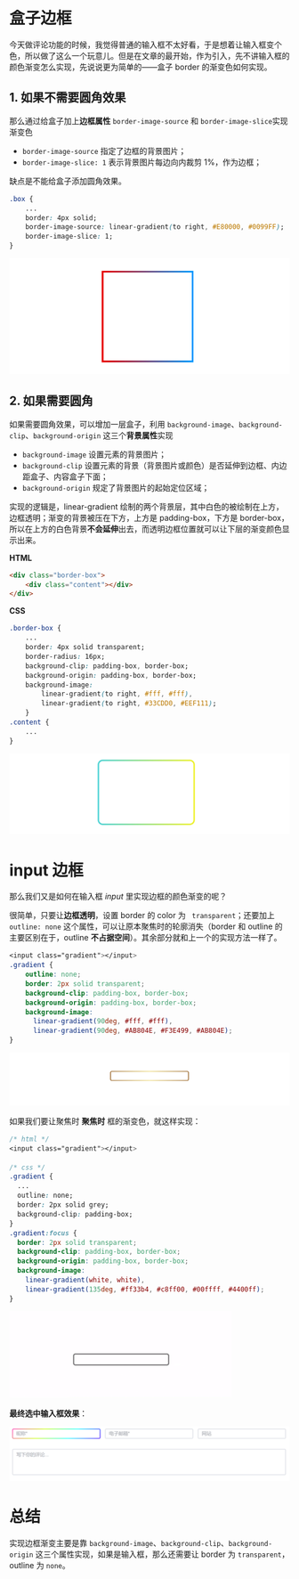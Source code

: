 
# 盒子边框

今天做评论功能的时候，我觉得普通的输入框不太好看，于是想着让输入框变个色，所以做了这么一个玩意儿。但是在文章的最开始，作为引入，先不讲输入框的颜色渐变怎么实现，先说说更为简单的——盒子 border 的渐变色如何实现。

## 1. 如果不需要圆角效果

那么通过给盒子加上**边框属性** `border-image-source` 和 `border-image-slice`实现渐变色

*   `border-image-source` 指定了边框的背景图片；
*   `border-image-slice: 1` 表示背景图片每边向内裁剪 1%，作为边框；

缺点是不能给盒子添加圆角效果。

```css
.box { 
    ...
    border: 4px solid;
    border-image-source: linear-gradient(to right, #E80000, #0099FF);
    border-image-slice: 1; 
}
```

![border-gradient-1](../images/border-gradient-1.png)

## 2. 如果需要圆角

如果需要圆角效果，可以增加一层盒子，利用 `background-image`、`background-clip`、`background-origin` 这三个**背景属性**实现

*   `background-image` 设置元素的背景图片；
*   `background-clip` 设置元素的背景（背景图片或颜色）是否延伸到边框、内边距盒子、内容盒子下面；
*   `background-origin` 规定了背景图片的起始定位区域；

实现的逻辑是，linear-gradient 绘制的两个背景层，其中白色的被绘制在上方，边框透明；渐变的背景被压在下方，上方是 padding-box，下方是 border-box，所以在上方的白色背景**不会延伸**出去，而透明边框位置就可以让下层的渐变颜色显示出来。

**HTML**

```html
<div class="border-box">
    <div class="content"></div>
</div>
```

**CSS**

```css
.border-box {
    ...
    border: 4px solid transparent;
    border-radius: 16px;
    background-clip: padding-box, border-box;
    background-origin: padding-box, border-box;
    background-image: 
        linear-gradient(to right, #fff, #fff),
        linear-gradient(to right, #33CDD0, #EEF111); 
    }
.content {
    ...
}
```

![border-gradient-2](../images/border-gradient-2.png)

# input 边框

那么我们又是如何在输入框 *input* 里实现边框的颜色渐变的呢？

很简单，只要让**边框透明**，设置 border 的 color 为 ` transparent`；还要加上 `outline: none` 这个属性，可以让原本聚焦时的轮廓消失（border 和 outline 的主要区别在于，outline **不占据空间**）。其余部分就和上一个的实现方法一样了。

```css
<input class="gradient"></input>
.gradient {
    outline: none;
    border: 2px solid transparent;
    background-clip: padding-box, border-box;
    background-origin: padding-box, border-box;
    background-image:
      linear-gradient(90deg, #fff, #fff),
      linear-gradient(90deg, #AB804E, #F3E499, #AB804E);
}
```

![border-gradient-3](../images/border-gradient-3.png)


如果我们要让聚焦时 **聚焦时** 框的渐变色，就这样实现：

```css
/* html */
<input class="gradient"></input>

/* css */
.gradient {
  ...
  outline: none;
  border: 2px solid grey;
  background-clip: padding-box;
}
.gradient:focus {
  border: 2px solid transparent;
  background-clip: padding-box, border-box;
  background-origin: padding-box, border-box;
  background-image: 
    linear-gradient(white, white),
    linear-gradient(135deg, #ff33b4, #c8ff00, #00ffff, #4400ff);
}
```

![border-gradient-4](../images/border-gradient-4.gif)


**最终选中输入框效果**：

![border-gradient-5](../images/border-gradient-5.png)


# 总结

实现边框渐变主要是靠 `background-image`、`background-clip`、`background-origin` 这三个属性实现，如果是输入框，那么还需要让 border 为 `transparent`，outline 为 `none`。
